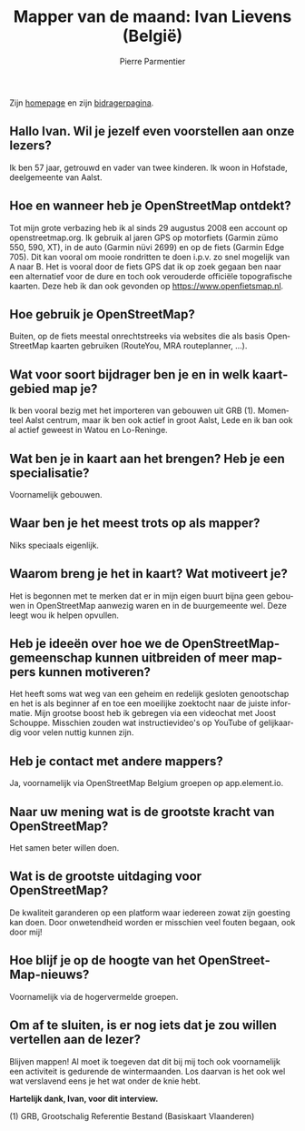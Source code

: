 ﻿---
title: "Mapper van de maand: Ivan Lievens (België)"
featured:
layout: post
category: motm
author: Pierre Parmentier
lang: nl
---

Zijn [homepage](https://www.openstreetmap.org/user/uuu) en zijn [bidragerpagina](https://hdyc.neis-one.org/?uuu).

## Hallo Ivan. Wil je jezelf even voorstellen aan onze lezers?

Ik ben 57 jaar, getrouwd en vader van twee kinderen. Ik woon in Hofstade, deelgemeente van Aalst.

## Hoe en wanneer heb je OpenStreetMap ontdekt?

Tot mijn grote verbazing heb ik al sinds 29 augustus 2008 een account op openstreetmap.org. Ik gebruik al jaren GPS op motorfiets (Garmin zümo 550, 590, XT), in de auto (Garmin nüvi 2699) en op de fiets (Garmin Edge 705). Dit kan vooral om mooie rondritten te doen i.p.v. zo snel mogelijk van A naar B. Het is vooral door de fiets GPS dat ik op zoek gegaan ben naar een alternatief voor de dure en toch ook verouderde officiële topografische kaarten. Deze heb ik dan ook gevonden op https://www.openfietsmap.nl.

## Hoe gebruik je OpenStreetMap?

Buiten, op de fiets meestal onrechtstreeks via websites die als basis OpenStreetMap kaarten gebruiken (RouteYou, MRA routeplanner, ...).

## Wat voor soort bijdrager ben je en in welk kaartgebied map je?

Ik ben vooral bezig met het importeren van gebouwen uit GRB (1). Momenteel Aalst centrum, maar ik ben ook actief in groot Aalst, Lede en ik ban ook al actief geweest in Watou en Lo-Reninge.

## Wat ben je in kaart aan het brengen? Heb je een specialisatie?

Voornamelijk gebouwen.

## Waar ben je het meest trots op als mapper?

Niks speciaals eigenlijk.

## Waarom breng je het in kaart? Wat motiveert je?

Het is begonnen met te merken dat er in mijn eigen buurt bijna geen gebouwen in OpenStreetMap aanwezig waren en in de buurgemeente wel. Deze leegt wou ik helpen opvullen.

## Heb je ideeën over hoe we de OpenStreetMap-gemeenschap kunnen uitbreiden of meer mappers kunnen motiveren?

Het heeft soms wat weg van een geheim en redelijk gesloten genootschap en het is als beginner af en toe een moeilijke zoektocht naar de juiste informatie.
Mijn grootse boost heb ik gebregen via een videochat met Joost Schouppe. Misschien zouden wat instructievideo's op YouTube of gelijkaardig voor velen nuttig kunnen zijn.

## Heb je contact met andere mappers?

Ja, voornamelijk via OpenStreetMap Belgium groepen op app.element.io.

## Naar uw mening wat is de grootste kracht van OpenStreetMap?

Het samen beter willen doen.

## Wat is de grootste uitdaging voor OpenStreetMap?

De kwaliteit garanderen op een platform waar iedereen zowat zijn goesting kan doen. Door onwetendheid worden er misschien veel fouten begaan, ook door mij!

## Hoe blijf je op de hoogte van het OpenStreetMap-nieuws?

Voornamelijk via de hogervermelde groepen.

## Om af te sluiten, is er nog iets dat je zou willen vertellen aan de lezer?

Blijven mappen! Al moet ik toegeven dat dit bij mij toch ook voornamelijk een activiteit is gedurende de wintermaanden. Los daarvan is het ook wel wat verslavend eens je het wat onder de knie hebt.

**Hartelijk dank, Ivan, voor dit interview.**

(1) GRB, Grootschalig Referentie Bestand (Basiskaart Vlaanderen)
